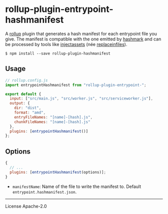 # rollup-plugin-entrypoint-hashmanifest

A [rollup] plugin that generates a hash manifest for each entrypoint file you give. The manifest is compatible with the one emitted by [hashmark] and can be processed by tools like [injectassets] (née [replaceinfiles]).

```
$ npm install --save rollup-plugin-hashmanifest
```

## Usage

```js
// rollup.config.js
import entrypointHashmanifest from "rollup-plugin-entrypoint-";

export default {
  input: ["src/main.js", "src/worker.js", "src/serviceworker.js"],
  output: {
    dir: "dist",
    format: "amd",
    entryFileNames: "[name]-[hash].js",
    chunkFileNames: "[name]-[hash].js"
  },
  plugins: [entrypointHashmanifest()]
};
```

## Options

```js
{
  // ...
  plugins: [entrypointHashmanifest(options)];
}
```

- `manifestName`: Name of the file to write the manifest to. Default `entrypoint.hashmanifest.json`.

[rollup]: https://rollupjs.org/
[hashmark]: https://www.npmjs.com/package/hashmark
[replaceinfiles]: https://www.npmjs.com/package/@songkick/replaceinfiles
[injectassets]: https://www.npmjs.com/package/@songkick/injectassets

---

License Apache-2.0
